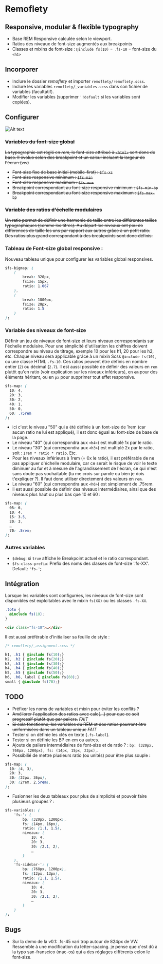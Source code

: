 # Remoflety

## Responsive, modular & flexible typography

- Base REM Responsive calculée selon le viewport.
- Ratios des niveaux de font-size augmentés aux breakpoints
- Classes et mixins de font-size : `@include fs(10)` = `.fs-10` = font-size du `<h1>`

## Incorporer

- Inclure le dossier *remoflety* et importer `remoflety/remoflety.scss`.
- Inclure les variables `remoflety/_variables.scss` dans son fichier de variables (facultatif).
- Modifier les variables (supprimer `'!default` si les variables sont copiées).

## Configurer

![Alt text](https://www.smashingmagazine.com/wp-content/uploads/2016/05/advanced-calc-800-opt.png "Optional title")



### ~~Variables du font-size global~~
~~La typographie est réglé en *rem*, le font-size attribué à `<html>` sert donc de base. Il évolue selon des breakpoint et un calcul incluant la largeur de l'écran (*vw*)~~
- ~~Font-size fixe de base initial (mobile-first) : `$fs-xs`~~
- ~~Font-size responsive minimum : `$fs-min`~~
- ~~Font-size responsive maximum : `$fs-max`~~
- ~~Breakpoint correspondant au font-size responsive minimum : `$fs-min-bp`~~
- ~~Breakpoint correspondant au font-size responsive maximum : `$fs-max-bp`~~

### ~~Variable des ratios d'échelle modulaires~~
~~Un ratio permet de définir une harmonie de taille entre les différentes tailles typographiques (comme les titres).
Au départ les niveaux ont peu de différences de taille les uns par rapport aux autres grâce à un petit ratio. Des ratios plus grand correspondant à des breakpoints sont donc définis:~~


### Tableau de Font-size global responsive :
Nouveau tableau unique pour configurer les variables global responsives.
```css
$fs-bigmap: (
    (
        break: 320px,
        fsize: 15px,
        ratio: 1.067
    ),
    (
        break: 1800px,
        fsize: 20px,
        ratio: 1.5
    )
);
```

### Variable des niveaux de font-size

Définir un jeu de niveaux de font-size et leurs niveaux correspondants sur l'échelle modulaire. Pour une simplicité d'utilisation les chiffres doivent correspondre au niveau de titrage, exemple 10 pour les h1, 20 pour les h2, etc. Chaque niveau sera applicable grâce à un mixin Scss `@include fs(10)`, ou une classe HTML `.fs-10`.
Ces ratios peuvent être définis en nombre entier (`2`) ou décimal (`2.7`).
Il est aussi possible de définir des valeurs en `rem` plutôt qu'en ratio (voir explication sur les niveaux inférieurs), en `em` pour des éléments héritant, ou en `px` pour supprimer tout effet responsive.

```css
$fs-map: (
  10: 4,
  20: 3,
  30: 2,
  40: 1,
  50: 0,
  60: .75rem
);
```

- ici c'est le niveau "50" qui a été définie à un font-size de 1rem (car aucun ratio ne lui est appliqué), il est donc égual au font-size de base de la page.
- Le niveau "40" (qui correspondra aux `<h4>`) est multiplé 1x par le ratio.
- Le niveau "30" (qui correspondra aux `<h3>`) est multiplé 2x par le ratio, soit : `1rem * ratio * ratio`. Etc.
- Pour les niveaux inférieurs à 1rem (= 0x le ratio), il est préférable de ne pas appliquer d'échelle modulaire, car ce serait le risque de voir le texte diminuer au fur et à mesure de l'agrandissement de l'écran, ce qui n'est sans doute pas souhaitable (tu me crois sur parole ou bien je dois t'expliquer ?). Il faut donc utiliser directement des valeurs en `rem`.
- Le niveau "60" (qui correspondra aux `<h6>`) est simplement de .75rem.
- Il est aussi possible de définir des niveaux intermédiaires, ainsi que des niveaux plus haut ou plus bas que 10 et 60 :

```css
$fs-map: (
  05: 6,
  10: 4,
  15: 3.5,
  20: 3,
  …
  70: .5rem;
);
```

### Autres variables

- `$debug`: si `true` affiche le Breakpoint actuel et le ratio correspondant.
- `$fs-class-prefix`: Prefix des noms des classes de font-size '.fs-XX'. Default: `'fs-'`;


## Intégration

Lorsque les variables sont configurées, les niveaux de font-size sont disponibles est exploitables avec le mixin `fs(XX)` ou les classes `.fs-XX`.

```scss
.toto {
  @include fs(10);
}
```

```html
<div class="fs-10">…</div>
```

Il est aussi préférable d'initialiser sa feuille de style :

```css
/* remoflety/_assignment.scss */

h1, .h1 { @include fs(10);}
h2, .h2 { @include fs(20);}
h3, .h3 { @include fs(30);}
h4, .h4 { @include fs(40);}
h5, .h5 { @include fs(50);}
h6, .h6, label { @include fs(60);}
small { @include fs(70);}
```

## TODO

- Préfixer les noms de variables et mixin pour éviter les conflits ?
- ~~Améliorer l'application des ratios avec calc(…) pour que ce soit progressif plutôt que par paliers.~~ *FAIT*
- ~~Si cela fonctionne, les variables du REM et des ratios pourront être uniformisées dans un tableau unique~~ *FAIT*
- Tester si on définie les clés en texte (`.fs-label`).
- Tester si on définie les BP en em ou autres.
- Ajouts de paliers intermédiaires de font-size et de ratio ? : `bp: (320px, 768px, 1200px), fs: (14px, 15px, 22px),`.
- Possibilié de mettre plusieurs ratio (ou unités) pour être plus souple :
```css
$fs-map: (
  10: (4, 3),
  20: 3,
  30: (22px, 36px),
  30: (2rem, 2.5rem),
);
```
- Fusionner les deux tableaux pour plus de simplicité et pouvoir faire plusieurs groupes ? :

```css
$fs-variables: (
    'fs-': (
        bp: (320px, 1200px),
        fs: (14px, 16px),
        ratio: (1.1, 1.5),
        niveaux: (
            10: 4,
            20: 3,
            30: (2.1, 2),
            …
        )
    ),
    'fs-sidebar-': (
        bp: (768px, 1200px),
        fs: (12px, 13px),
        ratio: (1.1, 1.5),
        niveaux: (
            10: 4,
            20: 3,
            30: (2.1, 2),
            …
        )
    )
);
```

## Bugs
- Sur la demo de la v0.1: .fs-45 vari trop autour de 824px de VW. Ressemble à une modification du letter-spacing. je pense que c'est dû à la typo san-franscico (mac-os) qui a des réglages différents celon le font-size.
